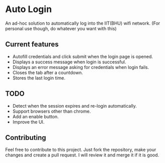 # Auto Login
An ad-hoc solution to automatically log into the IIT(BHU) wifi network.
(For personal use though, do whatever you want with this)


## Current features
- Autofill credentials and click submit when the login page is opened.
- Displays a success message when login is successful.
- Displays an error message asking for credentials when login fails.
- Closes the tab after a countdown.
- Stores the last login time.


## TODO
- Detect when the session expires and re-login automatically.
- Support browsers other than chrome.
- Add an enable button.
- Improve the UI.

## Contributing
Feel free to contribute to this project. Just fork the repository, make your changes and create a pull request. I will review it and merge it if it is good.